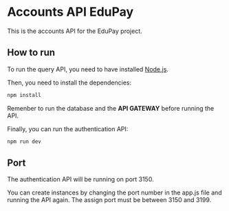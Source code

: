 # Accounts API EduPay

This is the accounts API for the EduPay project.

## How to run

To run the query API, you need to have installed [Node.js](https://nodejs.org/en/).

Then, you need to install the dependencies:

```bash
npm install
```

Remenber to run the database and the **API GATEWAY** before running the API.

Finally, you can run the authentication API:

```bash
npm run dev
```

## Port

The authentication API will be running on port 3150.

You can create instances by changing the port number in the app.js file and running the API again. The assign port must be between 3150 and 3199.
